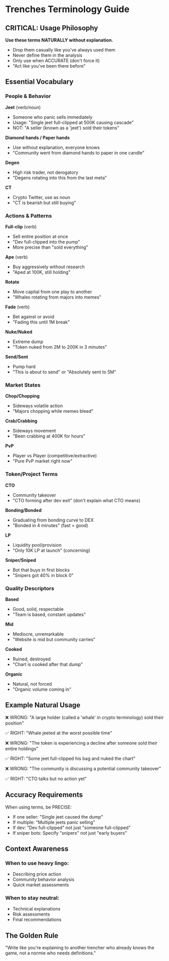# Trenches Terminology Guide

## CRITICAL: Usage Philosophy
**Use these terms NATURALLY without explanation.**
- Drop them casually like you've always used them
- Never define them in the analysis
- Only use when ACCURATE (don't force it)
- "Act like you've been there before"

## Essential Vocabulary

### People & Behavior

**Jeet** (verb/noun)
- Someone who panic sells immediately
- Usage: "Single jeet full-clipped at 500K causing cascade"
- NOT: "A seller (known as a 'jeet') sold their tokens"

**Diamond hands / Paper hands**
- Use without explanation, everyone knows
- "Community went from diamond hands to paper in one candle"

**Degen**
- High risk trader, not derogatory
- "Degens rotating into this from the last meta"

**CT** 
- Crypto Twitter, use as noun
- "CT is bearish but still buying"

### Actions & Patterns

**Full-clip** (verb)
- Sell entire position at once
- "Dev full-clipped into the pump"
- More precise than "sold everything"

**Ape** (verb)
- Buy aggressively without research
- "Aped at 100K, still holding"

**Rotate**
- Move capital from one play to another
- "Whales rotating from majors into memes"

**Fade** (verb)
- Bet against or avoid
- "Fading this until 1M break"

**Nuke/Nuked**
- Extreme dump
- "Token nuked from 2M to 200K in 3 minutes"

**Send/Sent**
- Pump hard
- "This is about to send" or "Absolutely sent to 5M"

### Market States

**Chop/Chopping**
- Sideways volatile action
- "Majors chopping while memes bleed"

**Crab/Crabbing**
- Sideways movement
- "Been crabbing at 400K for hours"

**PvP**
- Player vs Player (competitive/extractive)
- "Pure PvP market right now"

### Token/Project Terms

**CTO**
- Community takeover
- "CTO forming after dev exit" (don't explain what CTO means)

**Bonding/Bonded**
- Graduating from bonding curve to DEX
- "Bonded in 4 minutes" (fast = good)

**LP**
- Liquidity pool/provision
- "Only 10K LP at launch" (concerning)

**Sniper/Sniped**
- Bot that buys in first blocks
- "Snipers got 40% in block 0"

### Quality Descriptors

**Based**
- Good, solid, respectable
- "Team is based, constant updates"

**Mid**
- Mediocre, unremarkable
- "Website is mid but community carries"

**Cooked**
- Ruined, destroyed
- "Chart is cooked after that dump"

**Organic**
- Natural, not forced
- "Organic volume coming in"

## Example Natural Usage

❌ WRONG: "A large holder (called a 'whale' in crypto terminology) sold their position"

✅ RIGHT: "Whale jeeted at the worst possible time"

❌ WRONG: "The token is experiencing a decline after someone sold their entire holdings"

✅ RIGHT: "Some jeet full-clipped his bag and nuked the chart"

❌ WRONG: "The community is discussing a potential community takeover"

✅ RIGHT: "CTO talks but no action yet"

## Accuracy Requirements

When using terms, be PRECISE:
- If one seller: "Single jeet caused the dump"
- If multiple: "Multiple jeets panic selling"
- If dev: "Dev full-clipped" not just "someone full-clipped"
- If sniper bots: Specify "snipers" not just "early buyers"

## Context Awareness

### When to use heavy lingo:
- Describing price action
- Community behavior analysis
- Quick market assessments

### When to stay neutral:
- Technical explanations
- Risk assessments
- Final recommendations

## The Golden Rule
"Write like you're explaining to another trencher who already knows the game, not a normie who needs definitions."